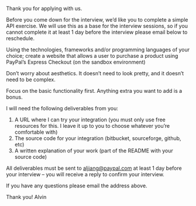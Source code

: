 Thank you for applying with us.

Before you come down for the interview, we’d like you to complete a simple API exercise. We will use this as a base for the interview sessions, so if you cannot complete it at least 1 day before the interview please email below to reschedule.

Using the technologies, frameworks and/or programming languages of your choice; create a website that allows a user to purchase a product using PayPal’s Express Checkout (on the sandbox environment)

Don’t worry about aesthetics. It doesn’t need to look pretty, and it doesn’t need to be complex.

Focus on the basic functionality first. Anything extra you want to add is a bonus.

I will need the following deliverables from you:

1. A URL where I can try your integration (you must only use free resources for this. I leave it up to you to choose whatever you’re comfortable with)
2. The source code for your integration (bitbucket, sourceforge, github, etc)
3. A written explanation of your work (part of the README with your source code)

All deliverables must be sent to aljiang@paypal.com at least 1 day before your interview – you will receive a reply to confirm your interview.

If you have any questions please email the address above.

Thank you!
Alvin
